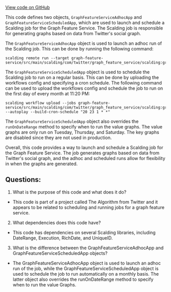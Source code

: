 [View code on GitHub](https://github.com/misbahsy/the-algorithm/graph-feature-service/src/main/scalding/com/twitter/graph_feature_service/scalding/GraphFeatureServiceApps.scala)

This code defines two objects, `GraphFeatureServiceAdhocApp` and `GraphFeatureServiceScheduledApp`, which are used to launch and schedule a Scalding job for the Graph Feature Service. The Scalding job is responsible for generating graphs based on data from Twitter's social graph. 

The `GraphFeatureServiceAdhocApp` object is used to launch an adhoc run of the Scalding job. This can be done by running the following command: 

```
scalding remote run --target graph-feature-service/src/main/scalding/com/twitter/graph_feature_service/scalding:graph_feature_service_adhoc_job
```

The `GraphFeatureServiceScheduledApp` object is used to schedule the Scalding job to run on a regular basis. This can be done by uploading the workflows config and specifying a cron schedule. The following command can be used to upload the workflows config and schedule the job to run on the first day of every month at 11:20 PM: 

```
scalding workflow upload --jobs graph-feature-service/src/main/scalding/com/twitter/graph_feature_service/scalding:graph_feature_service_daily_job --autoplay --build-cron-schedule "20 23 1 * *"
```

The `GraphFeatureServiceScheduledApp` object also overrides the `runOnDateRange` method to specify when to run the value graphs. The value graphs are only run on Tuesday, Thursday, and Saturday. The key graphs are disabled since they are not used in production. 

Overall, this code provides a way to launch and schedule a Scalding job for the Graph Feature Service. The job generates graphs based on data from Twitter's social graph, and the adhoc and scheduled runs allow for flexibility in when the graphs are generated.
## Questions: 
 1. What is the purpose of this code and what does it do?
- This code is part of a project called The Algorithm from Twitter and it appears to be related to scheduling and running jobs for a graph feature service. 

2. What dependencies does this code have?
- This code has dependencies on several Scalding libraries, including DateRange, Execution, RichDate, and UniqueID. 

3. What is the difference between the GraphFeatureServiceAdhocApp and GraphFeatureServiceScheduledApp objects?
- The GraphFeatureServiceAdhocApp object is used to launch an adhoc run of the job, while the GraphFeatureServiceScheduledApp object is used to schedule the job to run automatically on a monthly basis. The latter object also overrides the runOnDateRange method to specify when to run the value Graphs.